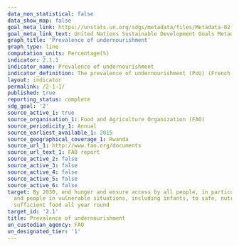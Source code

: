 ```yaml
---
data_non_statistical: false
data_show_map: false
goal_meta_link: https://unstats.un.org/sdgs/metadata/files/Metadata-02-01-01.pdf
goal_meta_link_text: United Nations Sustainable Development Goals Metadata (pdf 232kB)
graph_title: 'Prevalence of undernourishment'
graph_type: line
computation_units: Percentage(%)
indicator: 2.1.1
indicator_name: Prevalence of undernourishment
indicator_definition: The prevalence of undernourishment (PoU) (French: pourcentage de sous-alimentation; Spanish: porcentaje de sub-alimentación; Italian: prevalenza di sotto-alimentazione) is an estimate of the proportion of the population whose habitual food consumption is insufficient to provide the dietary energy levels that are required to maintain a normal active and healthy life
layout: indicator
permalink: /2-1-1/
published: true
reporting_status: complete
sdg_goal: '2'
source_active_1: true
source_organisation_1: Food and Agriculture Organization (FAO) 
source_periodicity_1: Annual 
source_earliest_available_1: 2015
source_geographical_coverage_1: Rwanda
source_url_1: http://www.fao.org/documents
source_url_text_1: FAO report
source_active_2: false
source_active_3: false
source_active_4: false
source_active_5: false
source_active_6: false
target: By 2030, end hunger and ensure access by all people, in particular the poor
  and people in vulnerable situations, including infants, to safe, nutritious and
  sufficient food all year round
target_id: '2.1'
title: Prevalence of undernourishment
un_custodian_agency: FAO
un_designated_tier: '1'
---
```


